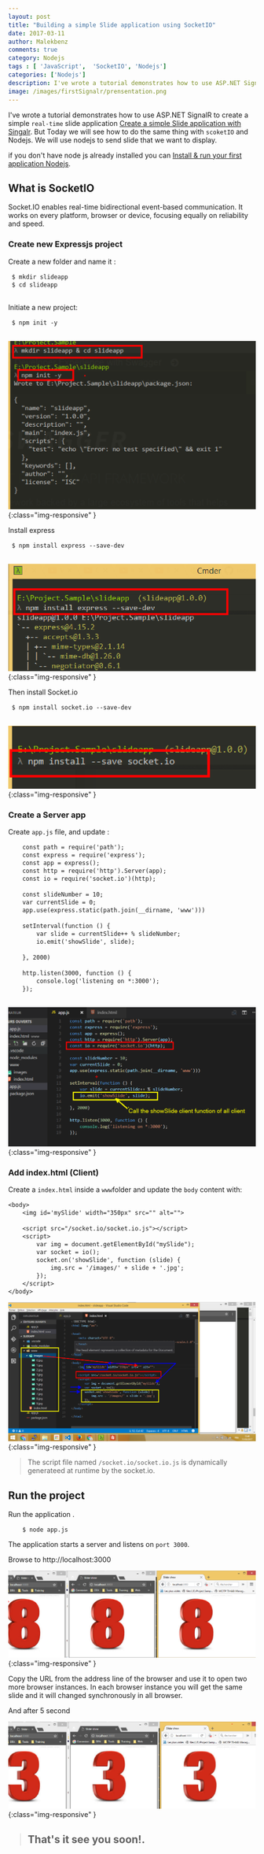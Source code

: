 ```yaml
---
layout: post
title: "Building a simple Slide application using SocketIO"
date: 2017-03-11
author: Malekbenz
comments: true
category: Nodejs
tags : [ 'JavaScript',  'SocketIO', 'Nodejs']
categories: ['Nodejs']
description: I've wrote a tutorial demonstrates how to use ASP.NET SignalR to create a  simple `real-time` slide application  [Create a simple Slide application with Singalr](/blog/2015/12/22/2017-03-10-Create-simple-Slide-application-with-Singalr). But Today we will see how to do the same thing with `scoketIO` and Nodejs. We will use nodejs to send slide that we want to display.
image: /images/firstSignalr/prensentation.png
---
```


I've wrote a tutorial demonstrates how to use ASP.NET SignalR to create a  simple `real-time` slide application  [Create a simple Slide application with Singalr](/blog/2015/12/22/2017-03-10-Create-simple-Slide-application-with-Singalr). But Today we will see how to do the same thing with `scoketIO` and Nodejs. We will use nodejs to send slide that we want to display.


if you don't have node js already installed you can [Install & run your first application Nodejs](/blog/2015/12/22/install-run-your-first-application-nodejs).  

## What is SocketIO     

Socket.IO enables real-time bidirectional event-based communication.
It works on every platform, browser or device, focusing equally on reliability and speed.

###  Create new Expressjs project


Create a new folder and name it :

```
 $ mkdir slideapp
 $ cd slideapp
 
```
Initiate a new project: 

```
 $ npm init -y
 
```

![CMD](/images/firstSocketio/newproject.png){:class="img-responsive" }

Install express

```
 $ npm install express --save-dev
 
```

![CMD](/images/firstSocketio/installexpress.png){:class="img-responsive" }

Then install Socket.io

```
 $ npm install socket.io --save-dev
 
```

![CMD](/images/firstSocketio/installsocketio.png){:class="img-responsive" }


###  Create a Server app

Create `app.js` file, and update :

```
    const path = require('path');
    const express = require('express');
    const app = express();
    const http = require('http').Server(app);
    const io = require('socket.io')(http);

    const slideNumber = 10;
    var currentSlide = 0;
    app.use(express.static(path.join(__dirname, 'www')))

    setInterval(function () {
        var slide = currentSlide++ % slideNumber;
        io.emit('showSlide', slide);

    }, 2000)

    http.listen(3000, function () {
        console.log('listening on *:3000');
    });
 
```

![CMD](/images/firstSocketio/app.js.png){:class="img-responsive" }

###  Add index.html (Client)

Create a `index.html` inside a `www`folder and update the `body` content with:   

```
<body>
    <img id='mySlide' width="350px" src="" alt="">

    <script src="/socket.io/socket.io.js"></script>
    <script>
        var img = document.getElementById("mySlide");
        var socket = io();
        socket.on('showSlide', function (slide) {
            img.src = '/images/' + slide + '.jpg';
        });
    </script>
</body>

```

![CMD](/images/firstSocketio/index.html.png){:class="img-responsive" }

> The script file named `/socket.io/socket.io.js` is dynamically generateed at runtime by the socket.io. 

## Run the project

Run the application .

```
    $ node app.js

```

The application starts a server and listens on `port 3000`.

Browse to http://localhost:3000

![CMD](/images/firstSocketio/running1.png){:class="img-responsive" }

Copy the URL from the address line of the browser and use it to open two more browser instances. In each browser instance you will get the same slide and it will changed synchronously in all browser.

And after 5 second

![CMD](/images/firstSocketio/running2.png){:class="img-responsive" }


>
> ## That's it see you soon!.
> 